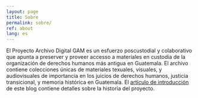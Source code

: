 ```yaml
---
layout: page
title: Sobre
permalink: sobre/
ref: about
lang: es
---
```


El Proyecto Archivo Digital GAM es un esfuerzo poscustodial y colaborativo que apunta a preserver y proveer accesso a materiales en custodia de la organización de derechos humanos más antigua en Guatemala. El archivo contiene colecciones únicas de materiales texuales, visuales, y audiovisuales de importancia en los juicios de derechos humanos, justicia transicional, y memoria histórica en Guatemala. El [artículo de introducción](http://ds.haverford.edu/gam-archive/2017/12/13/introducing-gam-es.html) de este blog contiene detalles sobre la historia del proyecto.